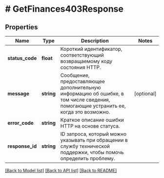 # # GetFinances403Response

## Properties

Name | Type | Description | Notes
------------ | ------------- | ------------- | -------------
**status_code** | **float** | Короткий идентификатор, соответствующий возвращаемому коду состояния HTTP. |
**message** | **string** | Сообщение, предоставляющее дополнительную информацию об ошибке, в том числе сведения, помогающие устранить ее, когда это возможно. | [optional]
**error_code** | **string** | Краткое описание ошибки HTTP на основе статуса. |
**response_id** | **string** | ID запроса, который можно указывать при обращении в службу технической поддержки, чтобы помочь определить проблему. |

[[Back to Model list]](../../README.md#models) [[Back to API list]](../../README.md#endpoints) [[Back to README]](../../README.md)
